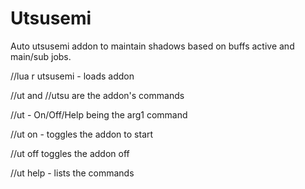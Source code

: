 # Utsusemi
Auto utsusemi addon to maintain shadows based on buffs active and main/sub jobs.

//lua r utsusemi - loads addon

//ut and //utsu are the addon's commands

//ut <arg1> - On/Off/Help being the arg1 command
  
//ut on - toggles the addon to start 

//ut off toggles the addon off

//ut help - lists the commands
